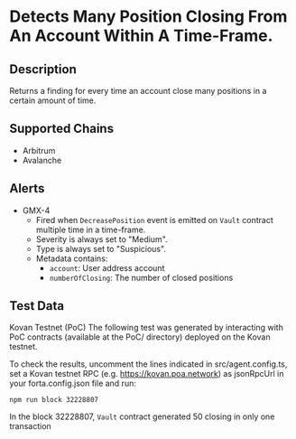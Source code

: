 # Detects Many Position Closing From An Account Within A Time-Frame.

## Description

Returns a finding for every time an account close many positions in a certain amount of time.

## Supported Chains

- Arbitrum
- Avalanche

## Alerts

- GMX-4
  - Fired when `DecreasePosition` event is emitted on `Vault` contract multiple time in a time-frame.
  - Severity is always set to "Medium".
  - Type is always set to "Suspicious".
  - Metadata contains:
    - `account`: User address account
    - `numberOfClosing`: The number of closed positions

## Test Data

Kovan Testnet (PoC)
The following test was generated by interacting with PoC contracts (available at the PoC/ directory) deployed on the Kovan testnet.

To check the results, uncomment the lines indicated in src/agent.config.ts, set a Kovan testnet RPC (e.g. https://kovan.poa.network) as jsonRpcUrl in your forta.config.json file and run:

```
npm run block 32228807
```

In the block 32228807, `Vault` contract generated 50 closing in only one transaction
